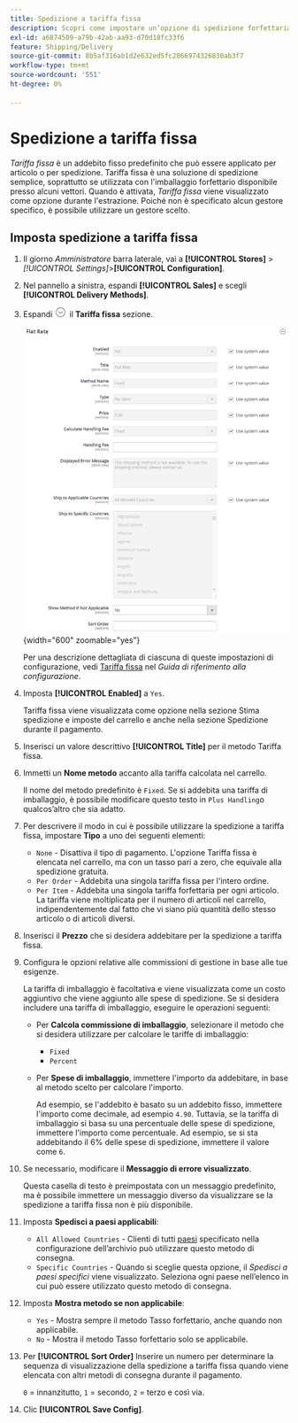```yaml
---
title: Spedizione a tariffa fissa
description: Scopri come impostare un’opzione di spedizione forfettaria per il tuo negozio.
exl-id: a6874509-a79b-42ab-aa93-d70d18fc33f6
feature: Shipping/Delivery
source-git-commit: 8b5af316ab1d2e632ed5fc2066974326830ab3f7
workflow-type: tm+mt
source-wordcount: '551'
ht-degree: 0%

---
```


# Spedizione a tariffa fissa

_Tariffa fissa_ è un addebito fisso predefinito che può essere applicato per articolo o per spedizione. Tariffa fissa è una soluzione di spedizione semplice, soprattutto se utilizzata con l&#39;imballaggio forfettario disponibile presso alcuni vettori. Quando è attivata, _Tariffa fissa_ viene visualizzato come opzione durante l&#39;estrazione. Poiché non è specificato alcun gestore specifico, è possibile utilizzare un gestore scelto.

## Imposta spedizione a tariffa fissa

1. Il giorno _Amministratore_ barra laterale, vai a **[!UICONTROL Stores]** > _[!UICONTROL Settings]_>**[!UICONTROL Configuration]**.

1. Nel pannello a sinistra, espandi **[!UICONTROL Sales]** e scegli **[!UICONTROL Delivery Methods]**.

1. Espandi ![Selettore di espansione](../assets/icon-display-expand.png) il **Tariffa fissa** sezione.

   ![Tariffa fissa](../configuration-reference/sales/assets/delivery-methods-flat-rate.png){width="600" zoomable="yes"}

   Per una descrizione dettagliata di ciascuna di queste impostazioni di configurazione, vedi [Tariffa fissa](../configuration-reference/sales/delivery-methods.md#flat-rate) nel _Guida di riferimento alla configurazione_.

1. Imposta **[!UICONTROL Enabled]** a `Yes`.

   Tariffa fissa viene visualizzata come opzione nella sezione Stima spedizione e imposte del carrello e anche nella sezione Spedizione durante il pagamento.

1. Inserisci un valore descrittivo **[!UICONTROL Title]** per il metodo Tariffa fissa.

1. Immetti un **Nome metodo** accanto alla tariffa calcolata nel carrello.

   Il nome del metodo predefinito è `Fixed`. Se si addebita una tariffa di imballaggio, è possibile modificare questo testo in `Plus Handling`o qualcos’altro che sia adatto.

1. Per descrivere il modo in cui è possibile utilizzare la spedizione a tariffa fissa, impostare **Tipo** a uno dei seguenti elementi:

   - `None` - Disattiva il tipo di pagamento. L&#39;opzione Tariffa fissa è elencata nel carrello, ma con un tasso pari a zero, che equivale alla spedizione gratuita.
   - `Per Order` - Addebita una singola tariffa fissa per l&#39;intero ordine.
   - `Per Item` - Addebita una singola tariffa forfettaria per ogni articolo. La tariffa viene moltiplicata per il numero di articoli nel carrello, indipendentemente dal fatto che vi siano più quantità dello stesso articolo o di articoli diversi.

1. Inserisci il **Prezzo** che si desidera addebitare per la spedizione a tariffa fissa.

1. Configura le opzioni relative alle commissioni di gestione in base alle tue esigenze.

   La tariffa di imballaggio è facoltativa e viene visualizzata come un costo aggiuntivo che viene aggiunto alle spese di spedizione. Se si desidera includere una tariffa di imballaggio, eseguire le operazioni seguenti:

   - Per **Calcola commissione di imballaggio**, selezionare il metodo che si desidera utilizzare per calcolare le tariffe di imballaggio:

      - `Fixed`
      - `Percent`

   - Per **Spese di imballaggio**, immettere l&#39;importo da addebitare, in base al metodo scelto per calcolare l&#39;importo.

     Ad esempio, se l&#39;addebito è basato su un addebito fisso, immettere l&#39;importo come decimale, ad esempio `4.90`. Tuttavia, se la tariffa di imballaggio si basa su una percentuale delle spese di spedizione, immettere l&#39;importo come percentuale. Ad esempio, se si sta addebitando il 6% delle spese di spedizione, immettere il valore come `6`.

1. Se necessario, modificare il **Messaggio di errore visualizzato**.

   Questa casella di testo è preimpostata con un messaggio predefinito, ma è possibile immettere un messaggio diverso da visualizzare se la spedizione a tariffa fissa non è più disponibile.

1. Imposta **Spedisci a paesi applicabili**:

   - `All Allowed Countries` - Clienti di tutti [paesi](../getting-started/store-details.md#country-options) specificato nella configurazione dell’archivio può utilizzare questo metodo di consegna.
   - `Specific Countries` - Quando si sceglie questa opzione, il _Spedisci a paesi specifici_ viene visualizzato. Seleziona ogni paese nell’elenco in cui può essere utilizzato questo metodo di consegna.

1. Imposta **Mostra metodo se non applicabile**:

   - `Yes` - Mostra sempre il metodo Tasso forfettario, anche quando non applicabile.
   - `No` - Mostra il metodo Tasso forfettario solo se applicabile.

1. Per **[!UICONTROL Sort Order]** Inserire un numero per determinare la sequenza di visualizzazione della spedizione a tariffa fissa quando viene elencata con altri metodi di consegna durante il pagamento.

   `0` = innanzitutto, `1` = secondo, `2` = terzo e così via.

1. Clic **[!UICONTROL Save Config]**.
